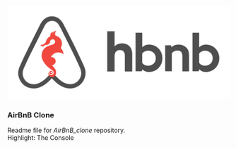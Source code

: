 ![HBNB](/img/hbnb_logo.png)

### AirBnB Clone
Readme file for *AirBnB_clone* repository.  
Highlight: The Console
